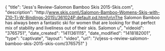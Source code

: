 {
    "title": "Jess's Review-Salomon Bamboo Skis 2015-Skis.com",
    "description": "http:\/\/www.skis.com\/Salomon-Bamboo-Womens-Skis-with-Z10-Ti-W-Bindings-2015\/361024P,default,pd.html\n\nThe Salomon Bamboo has always been a fantastic ski for women that are looking for that perfect mix of stability and liveliness out of their skis. Salomon u",
    "videoid": "3765751",
    "date_created": "1411361115",
    "date_modified": "1418182001",
    "type": "captivate",
    "layout": "video",
    "url": "\/v\/jess-s-review-salomon-bamboo-skis-2015-skis-com\/3765751"
}